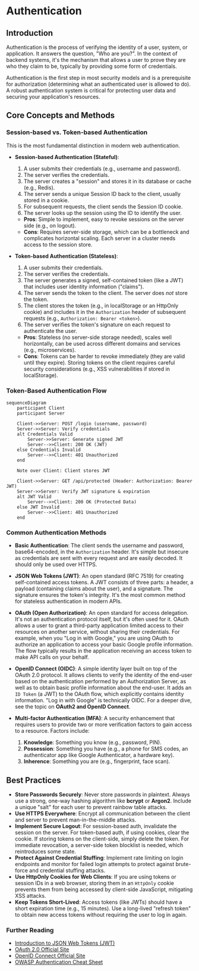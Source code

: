 # Authentication

## Introduction

Authentication is the process of verifying the identity of a user, system, or application. It answers the question, "Who are you?". In the context of backend systems, it's the mechanism that allows a user to prove they are who they claim to be, typically by providing some form of credentials.

Authentication is the first step in most security models and is a prerequisite for authorization (determining what an authenticated user is allowed to do). A robust authentication system is critical for protecting user data and securing your application's resources.

## Core Concepts and Methods

### Session-based vs. Token-based Authentication

This is the most fundamental distinction in modern web authentication.

*   **Session-based Authentication (Stateful)**:
    1.  A user submits their credentials (e.g., username and password).
    2.  The server verifies the credentials.
    3.  The server creates a "session" and stores it in its database or cache (e.g., Redis).
    4.  The server sends a unique Session ID back to the client, usually stored in a cookie.
    5.  For subsequent requests, the client sends the Session ID cookie.
    6.  The server looks up the session using the ID to identify the user.
    *   **Pros**: Simple to implement, easy to revoke sessions on the server side (e.g., on logout).
    *   **Cons**: Requires server-side storage, which can be a bottleneck and complicates horizontal scaling. Each server in a cluster needs access to the session store.

*   **Token-based Authentication (Stateless)**:
    1.  A user submits their credentials.
    2.  The server verifies the credentials.
    3.  The server generates a signed, self-contained token (like a JWT) that includes user identity information ("claims").
    4.  The server sends the token to the client. The server does *not* store the token.
    5.  The client stores the token (e.g., in localStorage or an HttpOnly cookie) and includes it in the `Authorization` header of subsequent requests (e.g., `Authorization: Bearer <token>`).
    6.  The server verifies the token's signature on each request to authenticate the user.
    *   **Pros**: Stateless (no server-side storage needed), scales well horizontally, can be used across different domains and services (e.g., microservices).
    *   **Cons**: Tokens can be harder to revoke immediately (they are valid until they expire). Storing tokens on the client requires careful security considerations (e.g., XSS vulnerabilities if stored in localStorage).

### Token-Based Authentication Flow

```mermaid
sequenceDiagram
    participant Client
    participant Server

    Client->>Server: POST /login (username, password)
    Server->>Server: Verify credentials
    alt Credentials Valid
        Server->>Server: Generate signed JWT
        Server-->>Client: 200 OK (JWT)
    else Credentials Invalid
        Server-->>Client: 401 Unauthorized
    end

    Note over Client: Client stores JWT

    Client->>Server: GET /api/protected (Header: Authorization: Bearer JWT)
    Server->>Server: Verify JWT signature & expiration
    alt JWT Valid
        Server-->>Client: 200 OK (Protected Data)
    else JWT Invalid
        Server-->>Client: 401 Unauthorized
    end
```

### Common Authentication Methods

*   **Basic Authentication**: The client sends the username and password, base64-encoded, in the `Authorization` header. It's simple but insecure as credentials are sent with every request and are easily decoded. It should only be used over HTTPS.

*   **JSON Web Tokens (JWT)**: An open standard (RFC 7519) for creating self-contained access tokens. A JWT consists of three parts: a header, a payload (containing claims about the user), and a signature. The signature ensures the token's integrity. It's the most common method for stateless authentication in modern APIs.

*   **OAuth (Open Authorization)**: An open standard for access delegation. It's not an authentication protocol itself, but it's often used for it. OAuth allows a user to grant a third-party application limited access to their resources on another service, without sharing their credentials. For example, when you "Log in with Google," you are using OAuth to authorize an application to access your basic Google profile information. The flow typically results in the application receiving an access token to make API calls on your behalf.

*   **OpenID Connect (OIDC)**: A simple identity layer built on top of the OAuth 2.0 protocol. It allows clients to verify the identity of the end-user based on the authentication performed by an Authorization Server, as well as to obtain basic profile information about the end-user. It adds an `ID Token` (a JWT) to the OAuth flow, which explicitly contains identity information. "Log in with Google" is technically OIDC. For a deeper dive, see the topic on **OAuth2 and OpenID Connect**.

*   **Multi-factor Authentication (MFA)**: A security enhancement that requires users to provide two or more verification factors to gain access to a resource. Factors include:
    1.  **Knowledge**: Something you know (e.g., password, PIN).
    2.  **Possession**: Something you have (e.g., a phone for SMS codes, an authenticator app like Google Authenticator, a hardware key).
    3.  **Inherence**: Something you are (e.g., fingerprint, face scan).

## Best Practices

*   **Store Passwords Securely**: Never store passwords in plaintext. Always use a strong, one-way hashing algorithm like **bcrypt** or **Argon2**. Include a unique "salt" for each user to prevent rainbow table attacks.
*   **Use HTTPS Everywhere**: Encrypt all communication between the client and server to prevent man-in-the-middle attacks.
*   **Implement Secure Logout**: For session-based auth, invalidate the session on the server. For token-based auth, if using cookies, clear the cookie. If storing tokens on the client-side, simply delete the token. For immediate revocation, a server-side token blocklist is needed, which reintroduces some state.
*   **Protect Against Credential Stuffing**: Implement rate limiting on login endpoints and monitor for failed login attempts to protect against brute-force and credential stuffing attacks.
*   **Use HttpOnly Cookies for Web Clients**: If you are using tokens or session IDs in a web browser, storing them in an `HttpOnly` cookie prevents them from being accessed by client-side JavaScript, mitigating XSS attacks.
*   **Keep Tokens Short-Lived**: Access tokens (like JWTs) should have a short expiration time (e.g., 15 minutes). Use a long-lived "refresh token" to obtain new access tokens without requiring the user to log in again.

<div class="further-reading">
<h3>Further Reading</h3>
<ul>
  <li><a href="https://jwt.io/introduction/" target="_blank" rel="noopener noreferrer">Introduction to JSON Web Tokens (JWT)</a></li>
  <li><a href="https://oauth.net/2/" target="_blank" rel="noopener noreferrer">OAuth 2.0 Official Site</a></li>
  <li><a href="https://openid.net/connect/" target="_blank" rel="noopener noreferrer">OpenID Connect Official Site</a></li>
  <li><a href="https://cheatsheetseries.owasp.org/cheatsheets/Authentication_Cheat_Sheet.html" target="_blank" rel="noopener noreferrer">OWASP Authentication Cheat Sheet</a></li>
</ul>
</div>
